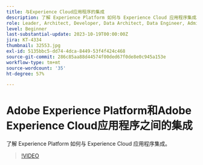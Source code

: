 ```yaml
---
title: 与Experience Cloud应用程序的集成
description: 了解 Experience Platform 如何与 Experience Cloud 应用程序集成。
role: Leader, Architect, Developer, Data Architect, Data Engineer, Admin, User
level: Beginner
last-substantial-update: 2023-10-19T00:00:00Z
jira: KT-4334
thumbnail: 32553.jpg
exl-id: 5135bbc5-dd74-4dca-8449-53f4f424c468
source-git-commit: 286c85aa88d44574f00ded67f0de8e0c945a153e
workflow-type: tm+mt
source-wordcount: '35'
ht-degree: 57%

---
```


# Adobe Experience Platform和Adobe Experience Cloud应用程序之间的集成

了解 Experience Platform 如何与 Experience Cloud 应用程序集成。

>[!VIDEO](https://video.tv.adobe.com/v/32553?learn=on&enablevpops)


